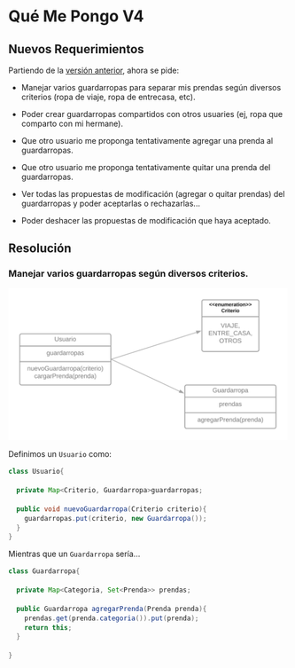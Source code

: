 # Qué Me Pongo V4

## Nuevos Requerimientos

Partiendo de la [versión anterior](./04-qmp.md), ahora se pide:

- Manejar varios guardarropas para separar mis prendas según diversos criterios (ropa de viaje, ropa de entrecasa, etc).

- Poder crear guardarropas compartidos con otros usuaries (ej, ropa que comparto con mi hermane).

- Que otro usuario me proponga tentativamente agregar una prenda al guardarropas.

- Que otro usuario me proponga tentativamente quitar una prenda del guardarropas.

- Ver todas las propuestas de modificación (agregar o quitar prendas) del guardarropas y poder aceptarlas o rechazarlas...

- Poder deshacer las propuestas de modificación que haya aceptado.

## Resolución

### Manejar varios guardarropas según diversos criterios.

![varios guardarropas](images/qmp-iteration-5-1.png)

Definimos un `Usuario` como:

```java
class Usuario{

  private Map<Criterio, Guardarropa>guardarropas;

  public void nuevoGuardarropa(Criterio criterio){
    guardarropas.put(criterio, new Guardarropa());
  }
}
```

Mientras que un `Guardarropa` sería...

```java
class Guardarropa{

  private Map<Categoria, Set<Prenda>> prendas;

  public Guardarropa agregarPrenda(Prenda prenda){
    prendas.get(prenda.categoria()).put(prenda);
    return this;
  }

}
```
